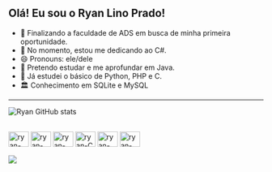 ## Olá! Eu sou o Ryan Lino Prado!

- 🔭 Finalizando a faculdade de ADS em busca de minha primeira oportunidade.
- 🌱 No momento, estou me dedicando ao C#.
- 😄 Pronouns: ele/dele
- 🤔 Pretendo estudar e me aprofundar em Java.
- 💬 Já estudei o básico de Python, PHP e C.
- 🏛 Conhecimento em SQLite e MySQL

---

![Ryan GitHub stats](https://github-readme-stats.vercel.app/api?username=ryanlinoprado&show_icons=true&theme=radical)
<div style="display: inline_block"><br>
<img align="center" alt="ryan-Cs" height="30px" width="40px" src="https://cdn.jsdelivr.net/gh/devicons/devicon@latest/icons/csharp/csharp-original.svg" />
<img align="center" alt="ryan-Python" height="30px" width="40px" src="https://cdn.jsdelivr.net/gh/devicons/devicon@latest/icons/python/python-original.svg" />
<img align="center" alt="ryan-PHP" height="30px" width="40px" src="https://cdn.jsdelivr.net/gh/devicons/devicon@latest/icons/php/php-original.svg" />
<img align="center" alt="ryan-C" height="30px" width="40px" src="https://cdn.jsdelivr.net/gh/devicons/devicon@latest/icons/c/c-original.svg" />
<img align="center" alt="ryan-mysqlite" height="30px" width="40px" src="https://cdn.jsdelivr.net/gh/devicons/devicon@latest/icons/mysql/mysql-original.svg" />
<img align="center" alt="ryan-SQLite" height="30px" width="40px" src="https://cdn.jsdelivr.net/gh/devicons/devicon@latest/icons/sqlite/sqlite-original.svg" />
</div>

<br>

<div>
<a href=https://www.linkedin.com/in/ryan-prado-738ab3240 target="_blank"> <img src="https://img.shields.io/badge/LinkedIn-0077B5?style=for-the-badge&logo=linkedin&logoColor=white" target="_blank"></a>
</div>

         
            
          
          
          

      
          
            
          
          
          
